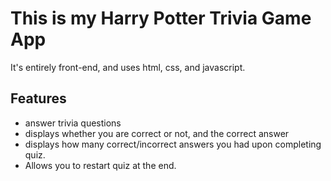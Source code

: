 <h1>This is my Harry Potter Trivia Game App</h1>
<p>It's entirely front-end, and uses html, css, and javascript.</p>

<h2>Features</h2>
<ul>
  <li>answer trivia questions</li>
  <li>displays whether you are correct or not, and the correct answer</li>
  <li>displays how many correct/incorrect answers you had upon completing quiz.</li>
  <li>Allows you to restart quiz at the end.</li>
  </ul>
